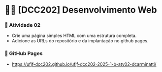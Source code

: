 # 🧑‍💻 [DCC202] Desenvolvimento Web 

###  📌 Atividade 02
- Crie uma página simples HTML com uma estrutura completa.
- Adicione as URLs do repositório e da implantação no github pages. 

### 👻 GitHub Pages
- https://ufjf-dcc202.github.io/ufjf-dcc202-2025-1-b-atv02-dcarminatti/